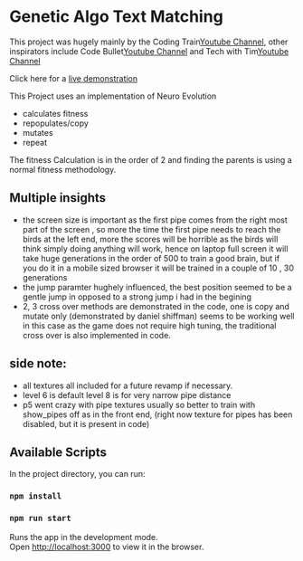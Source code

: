 # Genetic Algo Text Matching

This project was hugely mainly by the Coding Train[Youtube Channel](https://www.youtube.com/channel/UCvjgXvBlbQiydffZU7m1_aw), other inspirators include Code Bullet[Youtube Channel](https://www.youtube.com/channel/UC0e3QhIYukixgh5VVpKHH9Q) and Tech with Tim[Youtube Channel](https://www.youtube.com/channel/UC4JX40jDee_tINbkjycV4Sg)

Click here for a [live demonstration](https://romantic-bhaskara-dc0b13.netlify.app/)

This Project uses an implementation of Neuro Evolution
* calculates fitness
* repopulates/copy
* mutates
* repeat

The fitness Calculation is in the order of 2 and finding the parents is using a normal fitness methodology.
## Multiple insights
* the screen size is important as the first pipe comes from the right most part of the screen , so more the time the first pipe needs to reach the birds at the left end, more the scores will be horrible as the birds will think simply doing anything will work, hence on laptop full screen it will take huge generations in the order of 500 to train a good brain, but if you do it in a mobile sized browser it will be trained in a couple of 10 , 30 generations
* the jump paramter hughely influenced, the best position seemed to be a gentle jump in opposed to a strong jump i had in the begining
* 2, 3 cross over methods are demonstrated in the code, one is copy and mutate only (demonstrated by daniel shiffman) seems to be working well in this case as the game does not require high tuning, the traditional cross over is also implemented in code.


## side note:
* all textures all included for a future revamp if necessary.
* level 6 is default level 8 is for very narrow pipe distance
*  p5 went crazy with pipe textures usually so better to train with show_pipes off as in the front end, (right now texture for pipes has been disabled, but it is present in code)

## Available Scripts

In the project directory, you can run:
### `npm install`
### `npm run start`
Runs the app in the development mode.\
Open [http://localhost:3000](http://localhost:3000) to view it in the browser.
